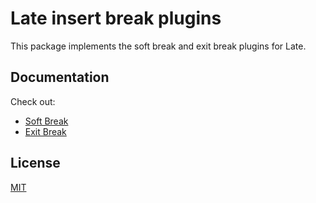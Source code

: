 # Late insert break plugins

This package implements the soft break and exit break plugins for Late.

## Documentation

Check out:

- [Soft Break](https://sewellstephens.github.io/late/docs/soft-break)
- [Exit Break](https://sewellstephens.github.io/late/docs/exit-break)

## License

[MIT](../../LICENSE)
